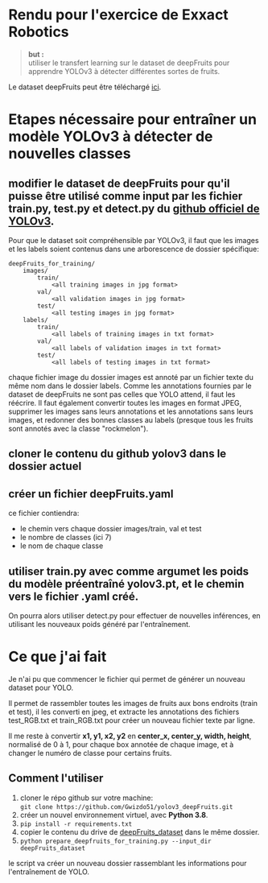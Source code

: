 # Rendu pour l'exercice de Exxact Robotics

>**but :**<br>
>utiliser le transfert learning sur le dataset de deepFruits pour apprendre YOLOv3 à détecter différentes sortes de fruits.

Le dataset deepFruits peut être téléchargé [ici](https://drive.google.com/drive/folders/1CmsZb1caggLRN7ANfika8WuPiywo4mBb).

# Etapes nécessaire pour entraîner un modèle YOLOv3 à détecter de nouvelles classes

## modifier le dataset de deepFruits pour qu'il puisse être utilisé comme input par les fichier train.py, test.py et detect.py du [github officiel de YOLOv3](https://github.com/ultralytics/yolov3).

Pour que le dataset soit compréhensible par YOLOv3, il faut que les images et les labels soient contenus dans une arborescence de dossier spécifique:
```
deepFruits_for_training/
    images/
        train/
            <all training images in jpg format>
        val/
            <all validation images in jpg format>
        test/
            <all testing images in jpg format>
    labels/
        train/
            <all labels of training images in txt format>
        val/
            <all labels of validation images in txt format>
        test/
            <all labels of testing images in txt format>
```

chaque fichier image du dossier images est annoté par un fichier texte du même nom dans le dossier labels. Comme les annotations fournies par le dataset de deepFruits ne sont pas celles que YOLO attend, il faut les réécrire. Il faut également convertir toutes les images en format JPEG, supprimer les images sans leurs annotations et les annotations sans leurs images, et redonner des bonnes classes au labels (presque tous les fruits sont annotés avec la classe "rockmelon").

## cloner le contenu du github yolov3 dans le dossier actuel

## créer un fichier deepFruits.yaml

ce fichier contiendra:
- le chemin vers chaque dossier images/train, val et test
- le nombre de classes (ici 7)
- le nom de chaque classe

## utiliser train.py avec comme argumet les poids du modèle préentraîné yolov3.pt, et le chemin vers le fichier .yaml créé.

On pourra alors utiliser detect.py pour effectuer de nouvelles inférences, en utilisant les nouveaux poids généré par l'entraînement.

# Ce que j'ai fait

Je n'ai pu que commencer le fichier qui permet de générer un nouveau dataset pour YOLO.

Il permet de rassembler toutes les images de fruits aux bons endroits (train et test), il les converti en jpeg, et extracte les annotations des fichiers test_RGB.txt et train_RGB.txt pour créer un nouveau fichier texte par ligne.

Il me reste à convertir **x1, y1, x2, y2** en **center_x, center_y, width, height**, normalisé de 0 à 1, pour chaque box annotée de chaque image, et à changer le numéro de classe pour certains fruits.

## Comment l'utiliser

1. cloner le répo github sur votre machine:<br>```git clone https://github.com/Gwizdo51/yolov3_deepFruits.git```
1. créer un nouvel environnement virtuel, avec **Python 3.8**.
2. ```pip install -r requirements.txt``` 
3. copier le contenu du drive de [deepFruits_dataset](https://drive.google.com/drive/folders/1CmsZb1caggLRN7ANfika8WuPiywo4mBb) dans le même dossier.
4. ```python prepare_deepfruits_for_training.py --input_dir deepFruits_dataset```

le script va créer un nouveau dossier rassemblant les informations pour l'entraînement de YOLO.